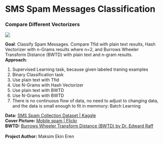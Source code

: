# SMS Spam Messages Classification 
### Compare Different Vectorizers

![](spam.jpg)

**Goal**: Classify Spam Messages. Compare Tfid with plain text results, Hash Vectorizer with n-Grams results where n=2, and Burrows Wheeler Transform Distance (BWTD) with plain text and n-gram results.<br>
**Approach**:
<ol>
    <li>Supervised Learning task, because given labeled traning examples</li>
    <li>Binary Classification task</li>
    <li>Use plain text with Tfid</li>
    <li>Use N-Grams with Hash Vectorizer</li>
    <li>Use plain text with BWTD</li>
    <li>Use N-Grams with BWTD</li>
    <li>There is no continuous flow of data, no need to adjust to changing data, and the data is small enough to fit in memmory: Batch Learning</li>
</ol>

**Data:** [SMS Spam Collection Dataset | Kaggle](https://www.kaggle.com/uciml/sms-spam-collection-dataset)<br>
**Cover Picture:** [Mobile spam | Flickr](https://www.flickr.com/photos/christiaancolen/20796966373)<br>
**BWTD:** [Burrows Wheeler Transform Distance (BWTD) by Dr. Edward Raff](https://github.com/EdwardRaff/pyBWMD)<br><br>
**Project Author:** Maksim Ekin Eren
